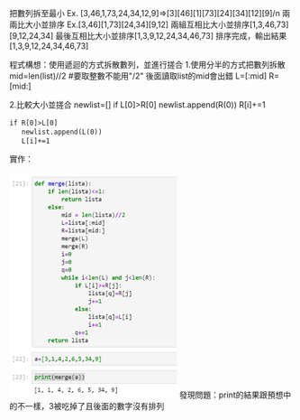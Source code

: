 把數列拆至最小 Ex. [3,46,1,73,24,34,12,9]=>[3][46][1][73][24][34][12][9]/n
兩兩比大小並排序 Ex.[3,46][1,73][24,34][9,12]
兩組互相比大小並排序[1,3,46,73][9,12,24,34]
最後互相比大小並排序[1,3,9,12,24,34,46,73]
排序完成，輸出結果[1,3,9,12,24,34,46,73]

程式構想：使用遞迴的方式拆散數列，並進行搓合
1.使用分半的方式把數列拆散
    mid=len(list)//2  #要取整數不能用"/2" 後面讀取list的mid會出錯
    L=[:mid]
    R=[mid:]
    
2.比較大小並搓合
    newlist=[]
    if L[0]>R[0]
       newlist.append(R(0))
       R[i]+=1
      
    if R[0]>L[0]
       newlist.append(L(0))
       L[i]+=1

實作：

<img src="https://github.com/tank11110/young/blob/master/%E5%9C%96%E7%89%87/1573043960901.jpg" height='400' weight='250'>
發現問題：print的結果跟預想中的不一樣，3被吃掉了且後面的數字沒有排列
